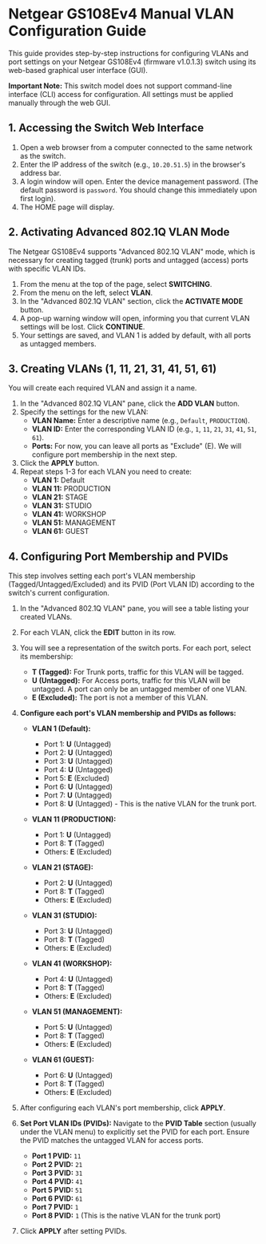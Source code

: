 # Netgear GS108Ev4 Manual VLAN Configuration Guide

This guide provides step-by-step instructions for configuring VLANs and port settings on your Netgear GS108Ev4 (firmware v1.0.1.3) switch using its web-based graphical user interface (GUI).

**Important Note:** This switch model does not support command-line interface (CLI) access for configuration. All settings must be applied manually through the web GUI.

## 1. Accessing the Switch Web Interface

1.  Open a web browser from a computer connected to the same network as the switch.
2.  Enter the IP address of the switch (e.g., `10.20.51.5`) in the browser's address bar.
3.  A login window will open. Enter the device management password. (The default password is `password`. You should change this immediately upon first login).
4.  The HOME page will display.

## 2. Activating Advanced 802.1Q VLAN Mode

The Netgear GS108Ev4 supports "Advanced 802.1Q VLAN" mode, which is necessary for creating tagged (trunk) ports and untagged (access) ports with specific VLAN IDs.

1.  From the menu at the top of the page, select **SWITCHING**.
2.  From the menu on the left, select **VLAN**.
3.  In the "Advanced 802.1Q VLAN" section, click the **ACTIVATE MODE** button.
4.  A pop-up warning window will open, informing you that current VLAN settings will be lost. Click **CONTINUE**.
5.  Your settings are saved, and VLAN 1 is added by default, with all ports as untagged members.

## 3. Creating VLANs (1, 11, 21, 31, 41, 51, 61)

You will create each required VLAN and assign it a name.

1.  In the "Advanced 802.1Q VLAN" pane, click the **ADD VLAN** button.
2.  Specify the settings for the new VLAN:
    *   **VLAN Name:** Enter a descriptive name (e.g., `Default`, `PRODUCTION`).
    *   **VLAN ID:** Enter the corresponding VLAN ID (e.g., `1`, `11`, `21`, `31`, `41`, `51`, `61`).
    *   **Ports:** For now, you can leave all ports as "Exclude" (E). We will configure port membership in the next step.
3.  Click the **APPLY** button.
4.  Repeat steps 1-3 for each VLAN you need to create:
    *   **VLAN 1:** Default
    *   **VLAN 11:** PRODUCTION
    *   **VLAN 21:** STAGE
    *   **VLAN 31:** STUDIO
    *   **VLAN 41:** WORKSHOP
    *   **VLAN 51:** MANAGEMENT
    *   **VLAN 61:** GUEST

## 4. Configuring Port Membership and PVIDs

This step involves setting each port's VLAN membership (Tagged/Untagged/Excluded) and its PVID (Port VLAN ID) according to the switch's current configuration.

1.  In the "Advanced 802.1Q VLAN" pane, you will see a table listing your created VLANs.
2.  For each VLAN, click the **EDIT** button in its row.
3.  You will see a representation of the switch ports. For each port, select its membership:
    *   **T (Tagged):** For Trunk ports, traffic for this VLAN will be tagged.
    *   **U (Untagged):** For Access ports, traffic for this VLAN will be untagged. A port can only be an untagged member of one VLAN.
    *   **E (Excluded):** The port is not a member of this VLAN.

4.  **Configure each port's VLAN membership and PVIDs as follows:**

    *   **VLAN 1 (Default):**
        *   Port 1: **U** (Untagged)
        *   Port 2: **U** (Untagged)
        *   Port 3: **U** (Untagged)
        *   Port 4: **U** (Untagged)
        *   Port 5: **E** (Excluded)
        *   Port 6: **U** (Untagged)
        *   Port 7: **U** (Untagged)
        *   Port 8: **U** (Untagged) - This is the native VLAN for the trunk port.

    *   **VLAN 11 (PRODUCTION):**
        *   Port 1: **U** (Untagged)
        *   Port 8: **T** (Tagged)
        *   Others: **E** (Excluded)

    *   **VLAN 21 (STAGE):**
        *   Port 2: **U** (Untagged)
        *   Port 8: **T** (Tagged)
        *   Others: **E** (Excluded)

    *   **VLAN 31 (STUDIO):**
        *   Port 3: **U** (Untagged)
        *   Port 8: **T** (Tagged)
        *   Others: **E** (Excluded)

    *   **VLAN 41 (WORKSHOP):**
        *   Port 4: **U** (Untagged)
        *   Port 8: **T** (Tagged)
        *   Others: **E** (Excluded)

    *   **VLAN 51 (MANAGEMENT):**
        *   Port 5: **U** (Untagged)
        *   Port 8: **T** (Tagged)
        *   Others: **E** (Excluded)

    *   **VLAN 61 (GUEST):**
        *   Port 6: **U** (Untagged)
        *   Port 8: **T** (Tagged)
        *   Others: **E** (Excluded)

5.  After configuring each VLAN's port membership, click **APPLY**.

6.  **Set Port VLAN IDs (PVIDs):**
    Navigate to the **PVID Table** section (usually under the VLAN menu) to explicitly set the PVID for each port. Ensure the PVID matches the untagged VLAN for access ports.

    *   **Port 1 PVID:** `11`
    *   **Port 2 PVID:** `21`
    *   **Port 3 PVID:** `31`
    *   **Port 4 PVID:** `41`
    *   **Port 5 PVID:** `51`
    *   **Port 6 PVID:** `61`
    *   **Port 7 PVID:** `1`
    *   **Port 8 PVID:** `1` (This is the native VLAN for the trunk port)

7.  Click **APPLY** after setting PVIDs.